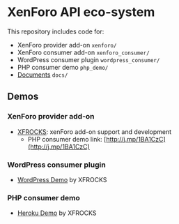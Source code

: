 # XenForo API eco-system

This repository includes code for:

 * XenForo provider add-on `xenforo/`
 * XenForo consumer add-on `xenforo_consumer/`
 * WordPress consumer plugin `wordpress_consumer/`
 * PHP consumer demo `php_demo/`
 * [Documents](https://github.com/xfrocks/bdApi/blob/master/docs/api.markdown) `docs/`

## Demos

### XenForo provider add-on

 * [XFROCKS](https://xfrocks.com): xenForo add-on support and development
     * PHP consumer demo link: [http://j.mp/1BA1CzC](http://j.mp/1BA1CzC)

### WordPress consumer plugin

 * [WordPress Demo](http://wordpress.xfrocks.com) by XFROCKS

### PHP consumer demo

 * [Heroku Demo](http://api-php-demo.xfrocks.com) by XFROCKS


